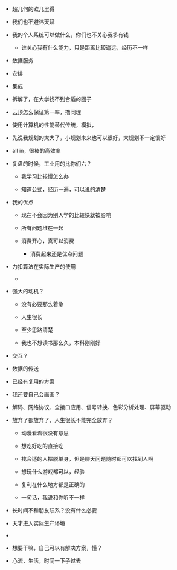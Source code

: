 - 超几何的欧几里得
- 我们也不避讳天赋
- 我的个人系统可以做什么，你们也不关心我多有钱
  - 谁关心我有什么能力，只是距离比较遥远，经历不一样
- 数据服务
- 安排
- 集成
- 拆解了，在大学找不到合适的圈子
- 云顶怎么保证第一率，撸同理
- 使用计算机的性能替代传统，模拟，
- 先说我规划的太大了，小规划未来也可以很好，大规划不一定很好



- all in，很棒的高效率

- 复盘的时候，工业用的比你们六？

  - 我学习比较慢怎么办

  - 知道公式，经历一遍，可以说的清楚

- 我的优点

  - 现在不会因为别人学的比较快就被影响

  - 所有问题堆在一起

  - 消费开心，真可以消费
    - 消费起来还是优点问题

- 力扣算法在实际生产的使用

  - 

- 强大的动机？

  - 没有必要那么着急

  - 人生很长

  - 至少思路清楚

  - 我也不想读书那么久，本科刚刚好

- 交互？

- 数据的传送

- 已经有复用的方案

- 我还要自己会画画？

- 解码、网络协议、全接口应用、信号转换、色彩分析处理、屏幕驱动

- 放弃了都放弃了，人生很长不能完全放弃？

  - 动漫看着很没有意思

  - 想吃好吃的直接吃

  - 找合适的人摆脱单身，但是聊天问题随时都可以找到人啊

  - 想玩什么游戏都可以，经验

  - 复利在什么地方都是正确的

  - 一句话，我说和你听不一样

- 长时间不和朋友联系？没有什么必要

- 天才进入实际生产环境

- 

- 想要干嘛，自己可以有解决方案，懂？

- 心流，生活，时间一下子过去